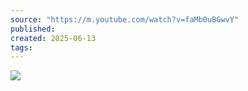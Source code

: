 ```yaml
---
source: "https://m.youtube.com/watch?v=faMb0uBGwvY"
published:
created: 2025-06-13
tags:
---
```

![](https://www.youtube.com/watch?v=faMb0uBGwvY)